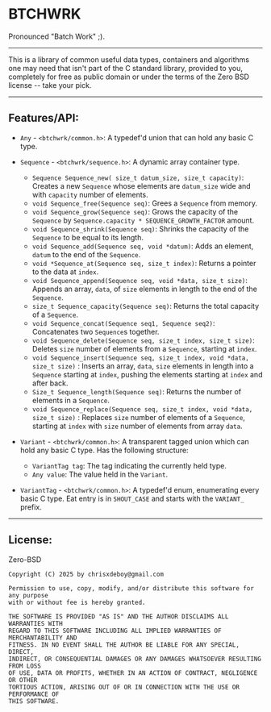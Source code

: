 # BTCHWRK

Pronounced "Batch Work" ;).

---

This is a library of common useful data types, containers and algorithms one may 
need that isn't part of the C standard library, provided to you, completely for
free as public domain or under the terms of the Zero BSD license -- take your 
pick.

---
## Features/API:

- `Any` - `<btchwrk/common.h>`: A typedef'd union that can hold any basic C type.

- `Sequence` - `<btchwrk/sequence.h>`: A dynamic array container type.
	- `Sequence Sequence_new( size_t datum_size, size_t capacity)`: Creates a new
	`Sequence` whose elements are `datum_size` wide and with `capacity` number
	of elements.
	- `void Sequence_free(Sequence seq)`: Grees a `Sequence` from memory.
	- `void Sequence_grow(Sequence seq)`: Grows the capacity of the `Sequence`
	by `Sequence.capacity * SEQUENCE_GROWTH_FACTOR` amount.
	- `void Sequence_shrink(Sequence seq)`: Shrinks the capacity of the 
	`Sequence` to be equal to its length.
	- `void Sequence_add(Sequence seq, void *datum)`: Adds an element, `datum`
	to the end of the `Sequence`.
	- `void *Sequence_at(Sequence seq, size_t index)`: Returns a pointer to the
	data at `index`.
	- `void Sequence_append(Sequence seq, void *data, size_t size)`: Appends an
	array, `data`, of `size` elements in length to the end of the `Sequence`.
	- `size_t Sequence_capacity(Sequence seq)`: Returns the total capacity of a
	`Sequence`.
	- `void Sequence_concat(Sequence seq1, Sequence seq2)`: Concatenates two
	`Sequence`s together.
	- `void Sequence_delete(Sequence seq, size_t index, size_t size)`: Deletes
	`size` number of elements from a `Sequence`, starting at `index`.
	- `void Sequence_insert(Sequence seq, size_t index, void *data, size_t size)`
	: Inserts an array, `data`, `size` elements in length into a `Sequence`
	starting at `index`, pushing the elements starting at `index` and after back.
	- `Size_t Sequence_length(Sequence seq)`: Returns the number of elements in
	a `Sequence`.
	- `void Sequence_replace(Sequence seq, size_t index, void *data, size_t size)`
	: Replaces `size` number of elements of a `Sequence`, starting at `index`
	with `size` number of elements from array `data`. 

- `Variant` - `<btchwrk/common.h>`: A transparent tagged union which can hold 
any basic C type. Has the following structure:
	- `VariantTag tag`: The tag indicating the currently held type.
	- `Any value`: The value held in the `Variant`.

- `VariantTag` - `<btchwrk/common.h>`: A typedef'd enum, enumerating every basic
C type. Eat entry is in `SHOUT_CASE` and starts with the `VARIANT_` prefix.

---

## License:

Zero-BSD

```
Copyright (C) 2025 by chrisxdeboy@gmail.com

Permission to use, copy, modify, and/or distribute this software for any purpose 
with or without fee is hereby granted.

THE SOFTWARE IS PROVIDED "AS IS" AND THE AUTHOR DISCLAIMS ALL WARRANTIES WITH 
REGARD TO THIS SOFTWARE INCLUDING ALL IMPLIED WARRANTIES OF MERCHANTABILITY AND 
FITNESS. IN NO EVENT SHALL THE AUTHOR BE LIABLE FOR ANY SPECIAL, DIRECT, 
INDIRECT, OR CONSEQUENTIAL DAMAGES OR ANY DAMAGES WHATSOEVER RESULTING FROM LOSS 
OF USE, DATA OR PROFITS, WHETHER IN AN ACTION OF CONTRACT, NEGLIGENCE OR OTHER 
TORTIOUS ACTION, ARISING OUT OF OR IN CONNECTION WITH THE USE OR PERFORMANCE OF 
THIS SOFTWARE.
```
